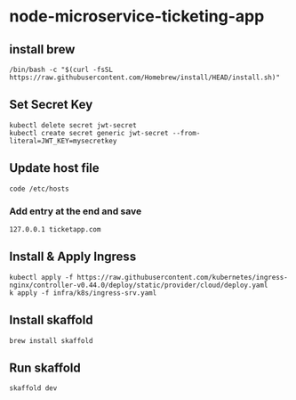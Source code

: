 # node-microservice-ticketing-app

## install brew
```
/bin/bash -c "$(curl -fsSL https://raw.githubusercontent.com/Homebrew/install/HEAD/install.sh)"
```
## Set Secret Key
```
kubectl delete secret jwt-secret 
kubectl create secret generic jwt-secret --from-literal=JWT_KEY=mysecretkey
```
## Update host file
```
code /etc/hosts
```
### Add entry at the end and save
```
127.0.0.1 ticketapp.com
```
## Install & Apply Ingress
```
kubectl apply -f https://raw.githubusercontent.com/kubernetes/ingress-nginx/controller-v0.44.0/deploy/static/provider/cloud/deploy.yaml
k apply -f infra/k8s/ingress-srv.yaml
```
## Install skaffold
```
brew install skaffold
```
## Run skaffold
```
skaffold dev
```
